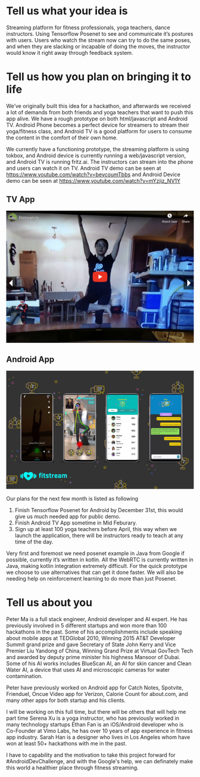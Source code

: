 # Tell us what your idea is
Streaming platform for fitness professionals, yoga teachers, dance instructors.  Using Tensorflow Posenet to see and communicate it’s postures with users.  Users who watch the stream now can try to do the same poses, and when they are slacking or incapable of doing the moves, the instructor would know it right away through feedback system.

# Tell us how you plan on bringing it to life 
We’ve originally built this idea for a hackathon, and afterwards we received a lot of demands from both friends and yoga teachers that want to push this app alive.  We have a rough prototype on both html/javascript and Android TV.  Android Phone becomes a perfect device for streamers to stream their yoga/fitness class, and Android TV is a good platform for users to consume the content in the comfort of their own home.

We currently have a functioning prototype, the streaming platform is using tokbox, and Android device is currently running a web/javascript version, and Android TV is running fritz.ai.  The instructors can stream into the phone and users can watch it on TV.  Android TV demo can be seen at https://www.youtube.com/watch?v=beycoumTbbs and Android Device demo can be seen at https://www.youtube.com/watch?v=mYzjiz_NV1Y

## TV App
[![TV App](tv-shot.png)](https://www.youtube.com/watch?v=beycoumTbbs)

## Android App
[![Android App](android-shot.jpg)](https://www.youtube.com/watch?v=mYzjiz_NV1Y)


Our plans for the next few month is listed as following

1. Finish Tensorflow Posenet for Android by December 31st, this would give us much needed app for public demo.
2. Finish Android TV App sometime in Mid Feburary.
3. Sign up at least 100 yoga teachers before April, this way when we launch the application, there will be instructors ready to teach at any time of the day.

Very first and foremost we need posenet example in Java from Google if possible, currently it’s written in kotlin.  All the WebRTC is currently written in Java, making kotlin integration extremely difficult.  For the quick prototype we choose to use alternatives that can get it done faster.  We will also be needing help on reinforcement learning to do more than just Posenet.


# Tell us about you
Peter Ma is a full stack engineer, Android developer and AI expert.  He has previously involved in 5 different startups and won more than 100 hackathons in the past.  Some of his accomplishments include speaking about mobile apps at TEDGlobal 2010, Winning 2015 AT&T Developer Summit grand prize and gave Secretary of State John Kerry and Vice Premier Liu Yandong of China, Winning Grand Prize at Virtual GovTech Tech and awarded by deputy prime minister his highness Mansoor of Dubai.  Some of his AI works includes BlueScan AI, an AI for skin cancer and Clean Water AI, a device that uses AI and microscopic cameras for water contamination.  

Peter have previously worked on Android app for Catch Notes, Spotvite, Frienduel, Oncue Video app for Verizon, Calorie Count for about.com, and many other apps for both startup and his clients.

I will be working on this full time, but there will be others that will help me part time
Serena Xu is a yoga instructor, who has previously worked in many technology startups
Ethan Fan is an iOS/Android developer who is Co-Founder at Vimo Labs, he has over 10 years of app experience in fitness app industry.
Sarah Han is a designer who lives in Los Angeles whom have won at least 50+ hackathons with me in the past.

I have to capability and the motivation to take this project forward for #AndroidDevChallenge, and with the Google's help, we can definately make this world a healthier place through fitness streaming.
